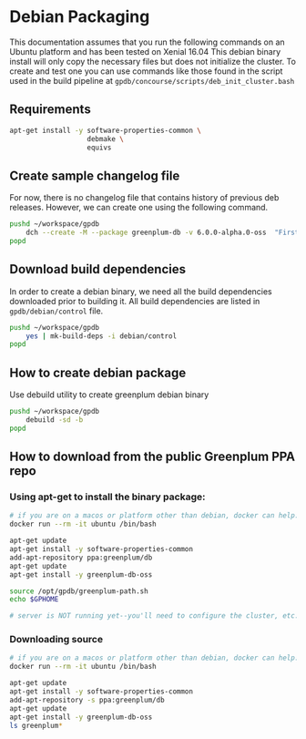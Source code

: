 # Debian Packaging

This documentation assumes that you run the following commands on an Ubuntu platform and has been tested on Xenial 16.04
This debian binary install will only copy the necessary files but does not initialize the cluster. To create and test 
one you can use commands like those found in the script used in the build pipeline at 
`gpdb/concourse/scripts/deb_init_cluster.bash` 

## Requirements

```bash
apt-get install -y software-properties-common \
                   debmake \
                   equivs
```

## Create sample changelog file

For now, there is no changelog file that contains history of previous deb releases.
However, we can create one using the following command.

```bash
pushd ~/workspace/gpdb
    dch --create -M --package greenplum-db -v 6.0.0-alpha.0-oss  "First Release"
popd
```

## Download build dependencies

In order to create a debian binary, we need all the build dependencies downloaded prior to building it.
All build dependencies are listed in `gpdb/debian/control` file.

```bash
pushd ~/workspace/gpdb
    yes | mk-build-deps -i debian/control
popd
```
## How to create debian package

Use debuild utility to create greenplum debian binary

```bash
pushd ~/workspace/gpdb
    debuild -sd -b
popd
```

## How to download from the public Greenplum PPA repo

### Using apt-get to install the binary package:

```bash
# if you are on a macos or platform other than debian, docker can help:
docker run --rm -it ubuntu /bin/bash

apt-get update
apt-get install -y software-properties-common
add-apt-repository ppa:greenplum/db
apt-get update
apt-get install -y greenplum-db-oss

source /opt/gpdb/greenplum-path.sh
echo $GPHOME

# server is NOT running yet--you'll need to configure the cluster, etc.
```

### Downloading source

```bash
# if you are on a macos or platform other than debian, docker can help:
docker run --rm -it ubuntu /bin/bash

apt-get update
apt-get install -y software-properties-common
add-apt-repository -s ppa:greenplum/db
apt-get update
apt-get install -y greenplum-db-oss
ls greenplum*
```